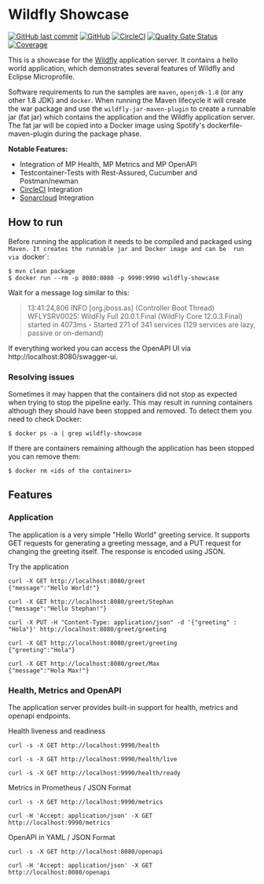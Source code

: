 # Wildfly Showcase

[![GitHub last commit](https://img.shields.io/github/last-commit/stephan-mueller/wildfly-showcase)](https://github.com/stephan-mueller/wildfly-showcase/commits) 
[![GitHub](https://img.shields.io/github/license/stephan-mueller/wildfly-showcase)](https://github.com/stephan-mueller/wildfly-showcase/blob/master/LICENSE)
[![CircleCI](https://circleci.com/gh/stephan-mueller/wildfly-showcase.svg?style=shield)](https://app.circleci.com/pipelines/github/stephan-mueller/wildfly-showcase)
[![Quality Gate Status](https://sonarcloud.io/api/project_badges/measure?project=stephan-mueller_wildfly-showcase&metric=alert_status)](https://sonarcloud.io/dashboard?id=stephan-mueller_wildfly-showcase)
[![Coverage](https://sonarcloud.io/api/project_badges/measure?project=stephan-mueller_wildfly-showcase&metric=coverage)](https://sonarcloud.io/dashboard?id=stephan-mueller_wildfly-showcase)

This is a showcase for the [Wildfly](https://wildfly.org) application server. It contains a hello world application, 
which demonstrates several features of Wildfly and Eclipse Microprofile.

Software requirements to run the samples are `maven`, `openjdk-1.8` (or any other 1.8 JDK) and `docker`. 
When running the Maven lifecycle it will create the war package and use the `wildfly-jar-maven-plugin` to create a runnable jar (fat jar) 
which contains the application and the Wildfly application server. 
The fat jar will be copied into a Docker image using Spotify's dockerfile-maven-plugin during the package phase.

**Notable Features:**
* Integration of MP Health, MP Metrics and MP OpenAPI
* Testcontainer-Tests with Rest-Assured, Cucumber and Postman/newman
* [CircleCI](https://circleci.com) Integration
* [Sonarcloud](https://sonarcloud.io) Integration


## How to run

Before running the application it needs to be compiled and packaged using `Maven. It creates the runnable jar and Docker image and can be 
run via `docker`:

```shell script
$ mvn clean package
$ docker run --rm -p 8080:8080 -p 9990:9990 wildfly-showcase
```

Wait for a message log similar to this:

> 13:41:24,806 INFO  [org.jboss.as] (Controller Boot Thread) WFLYSRV0025: WildFly Full 20.0.1.Final (WildFly Core 12.0.3.Final) started in 4073ms - Started 271 of 341 services (129 services are lazy, passive or on-demand)

If everything worked you can access the OpenAPI UI via http://localhost:8080/swagger-ui.

### Resolving issues

Sometimes it may happen that the containers did not stop as expected when trying to stop the pipeline early. This may
result in running containers although they should have been stopped and removed. To detect them you need to check
Docker:

```shell script
$ docker ps -a | grep wildfly-showcase
```

If there are containers remaining although the application has been stopped you can remove them:

```shell script
$ docker rm <ids of the containers>
```


## Features

### Application 

The application is a very simple "Hello World" greeting service. It supports GET requests for generating a greeting message, and a PUT 
request for changing the greeting itself. The response is encoded using JSON.

Try the application
```shell script
curl -X GET http://localhost:8080/greet
{"message":"Hello World!"}

curl -X GET http://localhost:8080/greet/Stephan
{"message":"Hello Stephan!"}

curl -X PUT -H "Content-Type: application/json" -d '{"greeting" : "Hola"}' http://localhost:8080/greet/greeting

curl -X GET http://localhost:8080/greet/greeting
{"greeting":"Hola"}

curl -X GET http://localhost:8080/greet/Max
{"message":"Hola Max!"}
```

### Health, Metrics and OpenAPI

The application server provides built-in support for health, metrics and openapi endpoints.

Health liveness and readiness
```shell script
curl -s -X GET http://localhost:9990/health

curl -s -X GET http://localhost:9990/health/live

curl -s -X GET http://localhost:9990/health/ready
```

Metrics in Prometheus / JSON Format
```shell script
curl -s -X GET http://localhost:9990/metrics

curl -H 'Accept: application/json' -X GET http://localhost:9990/metrics
```

OpenAPI in YAML / JSON Format
```shell script
curl -s -X GET http://localhost:8080/openapi

curl -H 'Accept: application/json' -X GET http://localhost:8080/openapi
```